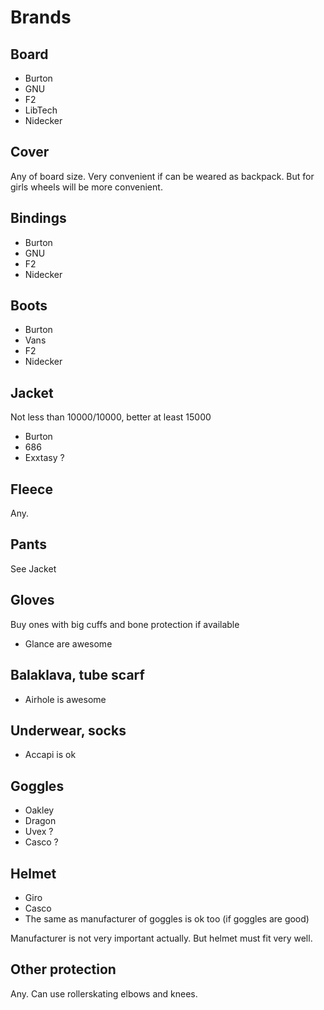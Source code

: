 # Brands

## Board

* Burton
* GNU
* F2
* LibTech
* Nidecker

## Cover

Any of board size.
Very convenient if can be weared as backpack.
But for girls wheels will be more convenient.

## Bindings

* Burton
* GNU
* F2
* Nidecker

## Boots

* Burton
* Vans
* F2
* Nidecker

## Jacket

Not less than 10000/10000, better at least 15000

* Burton
* 686
* Exxtasy ?

## Fleece

Any.

## Pants

See Jacket

## Gloves

Buy ones with big cuffs and bone protection if available

* Glance are awesome

## Balaklava, tube scarf

* Airhole is awesome

## Underwear, socks

* Accapi is ok

## Goggles

* Oakley
* Dragon
* Uvex ?
* Casco ?

## Helmet

* Giro
* Casco
* The same as manufacturer of goggles is ok too (if goggles are good)

Manufacturer is not very important actually. But helmet must fit very well.

## Other protection

Any.
Can use rollerskating elbows and knees.
